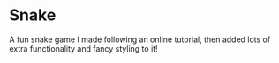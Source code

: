 # Snake
A fun snake game I made following an online tutorial, then added lots of extra functionality and fancy styling to it!
